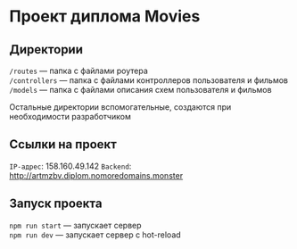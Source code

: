 # Проект диплома Movies
## Директории

`/routes` — папка с файлами роутера  
`/controllers` — папка с файлами контроллеров пользователя и фильмов   
`/models` — папка с файлами описания схем пользователя и фильмов 
  
Остальные директории вспомогательные, создаются при необходимости разработчиком

## Ссылки на проект
`IP-адрес`: 158.160.49.142
`Backend`: http://artmzbv.diplom.nomoredomains.monster

## Запуск проекта

`npm run start` — запускает сервер   
`npm run dev` — запускает сервер с hot-reload
